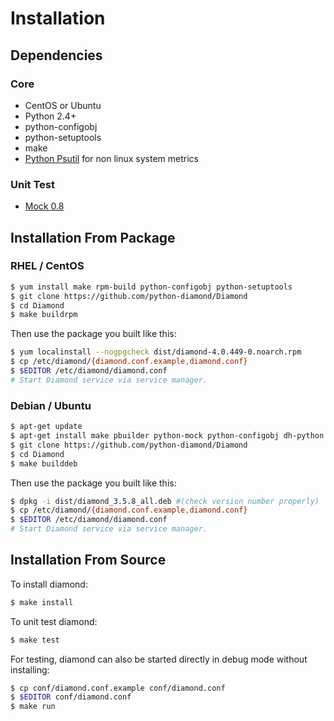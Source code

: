 # Installation

## Dependencies
### Core

- CentOS or Ubuntu
- Python 2.4+
- python-configobj
- python-setuptools
- make
- [Python Psutil](http://code.google.com/p/psutil/) for non linux system metrics

### Unit Test

- [Mock 0.8](http://www.voidspace.org.uk/python/mock/)


## Installation From Package
### RHEL / CentOS

```sh
$ yum install make rpm-build python-configobj python-setuptools
$ git clone https://github.com/python-diamond/Diamond
$ cd Diamond
$ make buildrpm
```

Then use the package you built like this:

```sh
$ yum localinstall --nogpgcheck dist/diamond-4.0.449-0.noarch.rpm
$ cp /etc/diamond/{diamond.conf.example,diamond.conf}
$ $EDITOR /etc/diamond/diamond.conf
# Start Diamond service via service manager.
```

### Debian / Ubuntu

```sh
$ apt-get update
$ apt-get install make pbuilder python-mock python-configobj dh-python cdbs devscripts build-essential
$ git clone https://github.com/python-diamond/Diamond
$ cd Diamond
$ make builddeb
```

Then use the package you built like this:

```sh
$ dpkg -i dist/diamond_3.5.8_all.deb #(check version number properly)
$ cp /etc/diamond/{diamond.conf.example,diamond.conf}
$ $EDITOR /etc/diamond/diamond.conf
# Start Diamond service via service manager.
```

## Installation From Source

To install diamond:

```sh
$ make install
```

To unit test diamond:

```sh
$ make test
```

For testing, diamond can also be started directly in debug mode without installing:

```sh
$ cp conf/diamond.conf.example conf/diamond.conf
$ $EDITOR conf/diamond.conf
$ make run
```
